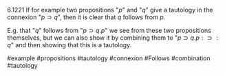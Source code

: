 6.1221 If for example two propositions "$p$" and "$q$" give a tautology in the connexion "$p \supset q$", then it is clear that $q$ follows from $p$.

E.g. that "$q$" follows from "$p \supset q.p$" we see from these two propositions themselves, but we can also show it by combining them to "$p \supset q.p : \supset : q$" and then showing that this is a tautology.

#example #propositions #tautology #connexion #Follows #combination #tautology 